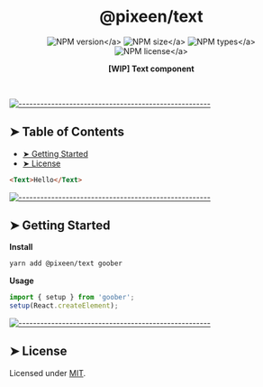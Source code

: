 <!-- ⚠️ This README has been generated from the file(s) "../../blueprint.md" ⚠️-->
<h1 align="center">@pixeen/text</h1>

<p align="center">
    <img src="https://img.shields.io/npm/v/@pixeen/text?style=flat-square?label=VERSION" alt="NPM version</a>">
    <img src="https://img.shields.io/bundlephobia/minzip/@pixeen/text?label=SIZE&style=flat-square" alt="NPM size</a>">
    <img src="https://img.shields.io/npm/types/@pixeen/text?style=flat-square&label=WITH" alt="NPM types</a>">
    <img src="https://img.shields.io/npm/l/@pixeen/text?label=LICENSE&style=flat-square" alt="NPM license</a>">
</p>

<p align="center">
  <b>[WIP] Text component</b></br>
  <sub><sub>
</p>

<br />



[![-----------------------------------------------------](https://raw.githubusercontent.com/andreasbm/readme/master/assets/lines/rainbow.png)](#table-of-contents)

## ➤ Table of Contents

* [➤ Getting Started](#-getting-started)
* [➤ License](#-license)

```html
<Text>Hello</Text>
```



[![-----------------------------------------------------](https://raw.githubusercontent.com/andreasbm/readme/master/assets/lines/rainbow.png)](#getting-started)

## ➤ Getting Started

**Install**

```bash
yarn add @pixeen/text goober
```

**Usage**

```typescript jsx
import { setup } from 'goober';
setup(React.createElement);
```


[![-----------------------------------------------------](https://raw.githubusercontent.com/andreasbm/readme/master/assets/lines/rainbow.png)](#license)

## ➤ License
	
Licensed under [MIT](https://opensource.org/licenses/MIT).
